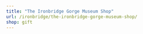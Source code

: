 ```yaml
---
title: "The Ironbridge Gorge Museum Shop"
url: /ironbridge/the-ironbridge-gorge-museum-shop/
shop: gift
---
```

